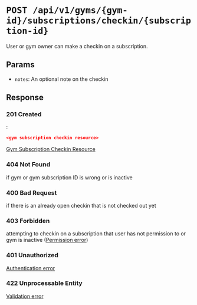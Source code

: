 # `POST /api/v1/gyms/{gym-id}/subscriptions/checkin/{subscription-id}`
User or gym owner can make a checkin on a subscription.


## Params

- `notes`: An optional note on the checkin

## Response

### 201 Created
:
```json
<gym subscription checkin resource>
```

[Gym Subscription Checkin Resource](../../resources/gym_subscription_checkin.md)

### 404 Not Found
 if gym or gym subscription ID is wrong or is inactive

### 400 Bad Request
 if there is an already open checkin that is not checked out yet

### 403 Forbidden
 attempting to checkin on a subscription that user has not permission to or gym is inactive ([Permission error](../../permission-errors.md))

### 401 Unauthorized
 [Authentication error](../../authentication-errors.md)

### 422 Unprocessable Entity
 [Validation error](../../validation-errors.md)
